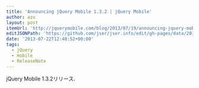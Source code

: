 ```yaml
---
title: 'Announcing jQuery Mobile 1.3.2 | jQuery Mobile'
author: azu
layout: post
itemUrl: 'http://jquerymobile.com/blog/2013/07/19/announcing-jquery-mobile-1-3-2/'
editJSONPath: 'https://github.com/jser/jser.info/edit/gh-pages/data/2013/07/index.json'
date: '2013-07-22T12:48:52+00:00'
tags:
  - jQuery
  - mobile
  - ReleaseNote
---
```

jQuery Mobile 1.3.2リリース.
